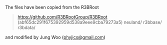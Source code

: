 The files have been copied from the R3BRoot

> https://github.com/R3BRootGroup/R3BRoot (abf65dc291f675392959d538a9eee9cba79273a5)
> neuland/
> r3bbase/
> r3bdata/

and modified by Jung Woo (phyjics@gmail.com)

